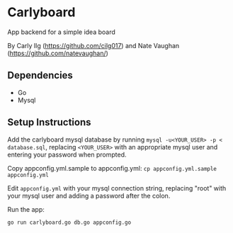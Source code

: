 # Carlyboard

App backend for a simple idea board 

By Carly Ilg (https://github.com/cilg017) and Nate Vaughan (https://github.com/natevaughan/)

## Dependencies

 - Go 
 - Mysql

## Setup Instructions

Add the carlyboard mysql database by running `mysql -u<YOUR_USER> -p < database.sql`, replacing `<YOUR_USER>` with an appropriate mysql user and entering your password when prompted.

Copy appconfig.yml.sample to appconfig.yml:
`cp appconfig.yml.sample appconfig.yml`

Edit `appconfig.yml` with your mysql connection string, replacing "root" with your mysql user and adding a password after the colon.

Run the app:

`go run carlyboard.go db.go appconfig.go`

